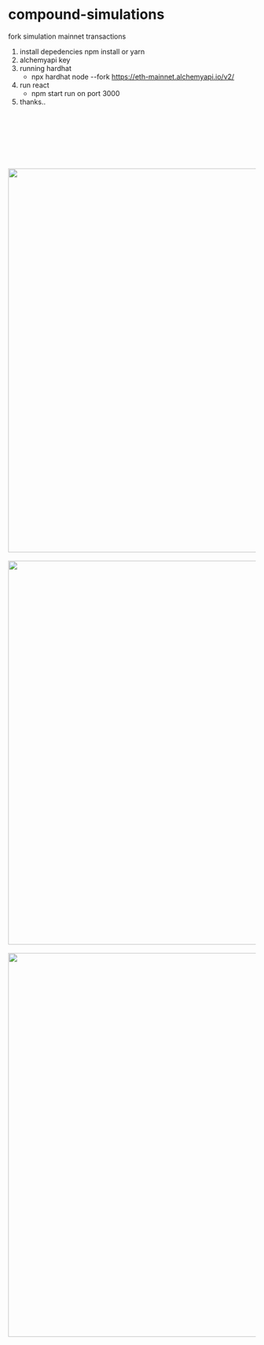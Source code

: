 # compound-simulations
fork simulation mainnet transactions 

1. install depedencies npm install or yarn
2. alchemyapi key 
4. running hardhat 
    - npx hardhat node --fork https://eth-mainnet.alchemyapi.io/v2/<your key>
5. run react
    - npm start run on port 3000
6. thanks..
  
  <div>
  <br><br><br>
 </div>

<br><br>
  <div align="center" >
<img  src="https://i.ibb.co/tm73yhj/1.jpg"  width="780px"  />
</div>
  

<br>
  <div align="center" >
<img  src="https://i.ibb.co/Hx9Yd4V/2.jpg"  width="780px"  />
</div>
  
  
<br>
  <div align="center" >
<img  src="https://i.ibb.co/1G997jr/3.jpg"  width="780px"  />
</div>
  
  
